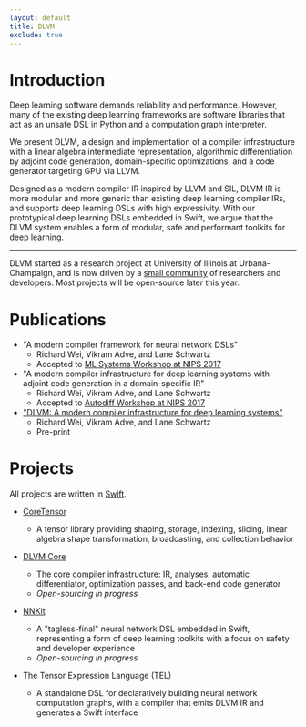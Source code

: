```yaml
---
layout: default
title: DLVM
exclude: true
---
```


# Introduction

Deep learning software demands reliability and performance.
However, many of the existing deep learning frameworks are software libraries
that act as an unsafe DSL in Python and a computation graph interpreter.

We present DLVM, a design and implementation of a compiler infrastructure
with a linear algebra intermediate representation, algorithmic differentiation
by adjoint code generation, domain-specific optimizations, and a code generator
targeting GPU via LLVM.

Designed as a modern compiler IR inspired by LLVM and SIL, DLVM IR is more modular
and more generic than existing deep learning compiler IRs, and supports deep learning
DSLs with high expressivity.
With our prototypical deep learning DSLs embedded in Swift, we argue that the DLVM
system enables a form of modular, safe and performant toolkits for deep learning.

---

DLVM started as a research project at University of Illinois at
Urbana-Champaign, and is now driven by a
[small community](http://dlvm.org/people) of researchers and developers. Most
projects will be open-source later this year.

# Publications

- "A modern compiler framework for neural network DSLs"
  - Richard Wei, Vikram Adve, and Lane Schwartz
  - Accepted to [ML Systems Workshop at NIPS 2017](http://learningsys.org/nips17/)
- "A modern compiler infrastructure for deep learning systems with adjoint code generation in a domain-specific IR"
  - Richard Wei, Vikram Adve, and Lane Schwartz
  - Accepted to [Autodiff Workshop at NIPS 2017](https://autodiff-workshop.github.io/)
- ["DLVM: A modern compiler infrastructure for deep learning systems"](./assets/paper.pdf)
  - Richard Wei, Vikram Adve, and Lane Schwartz
  - Pre-print

# Projects

All projects are written in [Swift](https://swift.org/about).

- [CoreTensor](https://github.com/dlvm-team/CoreTensor)
  - A tensor library providing shaping, storage, indexing, slicing, linear algebra
    shape transformation, broadcasting, and collection behavior

- [DLVM Core](https://github.com/dlvm-team/DLVM)
  - The core compiler infrastructure: IR, analyses, automatic differentiator,
    optimization passes, and back-end code generator
  - *Open-sourcing in progress*

- [NNKit](https://github.com/dlvm-team/NNKit)
  - A "tagless-final" neural network DSL embedded in Swift, representing a form
    of deep learning toolkits with a focus on safety and developer experience
  - *Open-sourcing in progress*

- The Tensor Expression Language (TEL)
  - A standalone DSL for declaratively building neural network computation
    graphs, with a compiler that emits DLVM IR and generates a Swift interface

